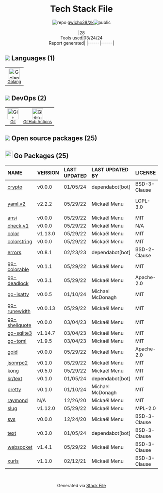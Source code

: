 <!--
&lt;--- Readme.md Snippet without images Start ---&gt;
## Tech Stack
gwicho38/zk is built on the following main stack:

- [Golang](http://golang.org/) – Languages
- [GitHub Actions](https://github.com/features/actions) – Continuous Integration

Full tech stack [here](/techstack.md)

&lt;--- Readme.md Snippet without images End ---&gt;

&lt;--- Readme.md Snippet with images Start ---&gt;
## Tech Stack
gwicho38/zk is built on the following main stack:

- <img width='25' height='25' src='https://img.stackshare.io/service/1005/O6AczwfV_400x400.png' alt='Golang'/> [Golang](http://golang.org/) – Languages
- <img width='25' height='25' src='https://img.stackshare.io/service/11563/actions.png' alt='GitHub Actions'/> [GitHub Actions](https://github.com/features/actions) – Continuous Integration

Full tech stack [here](/techstack.md)

&lt;--- Readme.md Snippet with images End ---&gt;
-->
<div align="center">

# Tech Stack File
![](https://img.stackshare.io/repo.svg "repo") [gwicho38/zk](https://github.com/gwicho38/zk)![](https://img.stackshare.io/public_badge.svg "public")
<br/><br/>
|28<br/>Tools used|03/24/24 <br/>Report generated|
|------|------|
</div>

## <img src='https://img.stackshare.io/languages.svg'/> Languages (1)
<table><tr>
  <td align='center'>
  <img width='36' height='36' src='https://img.stackshare.io/service/1005/O6AczwfV_400x400.png' alt='Golang'>
  <br>
  <sub><a href="http://golang.org/">Golang</a></sub>
  <br>
  <sub></sub>
</td>

</tr>
</table>

## <img src='https://img.stackshare.io/devops.svg'/> DevOps (2)
<table><tr>
  <td align='center'>
  <img width='36' height='36' src='https://img.stackshare.io/service/1046/git.png' alt='Git'>
  <br>
  <sub><a href="http://git-scm.com/">Git</a></sub>
  <br>
  <sub></sub>
</td>

<td align='center'>
  <img width='36' height='36' src='https://img.stackshare.io/service/11563/actions.png' alt='GitHub Actions'>
  <br>
  <sub><a href="https://github.com/features/actions">GitHub Actions</a></sub>
  <br>
  <sub></sub>
</td>

</tr>
</table>


## <img src='https://img.stackshare.io/group.svg' /> Open source packages (25)</h2>

## <img width='24' height='24' src='https://img.stackshare.io/service/21112/default_1346bbda8fe03e4dce5601323a3ca47a10c1ae36.png'/> Go Packages (25)

|NAME|VERSION|LAST UPDATED|LAST UPDATED BY|LICENSE|VULNERABILITIES|
|:------|:------|:------|:------|:------|:------|
|[crypto](https://pkg.go.dev/golang.org/x/crypto)|v0.0.0|01/05/24|dependabot[bot] |BSD-3-Clause|[CVE-2020-9283](https://github.com/advisories/GHSA-ffhg-7mh4-33c4) (Moderate)|
|[yaml.v2](https://pkg.go.dev/gopkg.in/yaml.v2)|v2.2.2|05/29/22|Mickaël Menu |LGPL-3.0|[CVE-2019-11254](https://github.com/advisories/GHSA-wxc4-f4m6-wwqv) (Moderate)|
|[ansi](https://pkg.go.dev/github.com/mgutz/ansi)|v0.0.0|05/29/22|Mickaël Menu |MIT|N/A|
|[check.v1](https://pkg.go.dev/gopkg.in/check.v1)|v0.0.0|05/29/22|Mickaël Menu |N/A|N/A|
|[color](https://pkg.go.dev/github.com/fatih/color)|v1.13.0|05/29/22|Mickaël Menu |MIT|N/A|
|[colorstring](https://pkg.go.dev/github.com/mitchellh/colorstring)|v0.0.0|05/29/22|Mickaël Menu |MIT|N/A|
|[errors](https://pkg.go.dev/github.com/pkg/errors)|v0.8.1|02/23/23|dependabot[bot] |BSD-2-Clause|N/A|
|[go-colorable](https://pkg.go.dev/github.com/mattn/go-colorable)|v0.1.1|05/29/22|Mickaël Menu |MIT|N/A|
|[go-deadlock](https://pkg.go.dev/github.com/sasha-s/go-deadlock)|v0.3.1|05/29/22|Mickaël Menu |Apache-2.0|N/A|
|[go-isatty](https://pkg.go.dev/github.com/mattn/go-isatty)|v0.0.5|01/10/24|Michael McDonagh |MIT|N/A|
|[go-runewidth](https://pkg.go.dev/github.com/mattn/go-runewidth)|v0.0.13|05/29/22|Mickaël Menu |MIT|N/A|
|[go-shellquote](https://pkg.go.dev/github.com/kballard/go-shellquote)|v0.0.0|03/04/23|Mickaël Menu |MIT|N/A|
|[go-sqlite3](https://pkg.go.dev/github.com/mattn/go-sqlite3)|v1.14.7|03/04/23|Mickaël Menu |MIT|N/A|
|[go-toml](https://pkg.go.dev/github.com/pelletier/go-toml)|v1.9.5|03/04/23|Mickaël Menu |MIT|N/A|
|[goid](https://pkg.go.dev/github.com/petermattis/goid)|v0.0.0|05/29/22|Mickaël Menu |Apache-2.0|N/A|
|[jsonrpc2](https://pkg.go.dev/github.com/sourcegraph/jsonrpc2)|v0.1.0|05/29/22|Mickaël Menu |MIT|N/A|
|[kong](https://pkg.go.dev/github.com/alecthomas/kong)|v0.5.0|05/29/22|Mickaël Menu |MIT|N/A|
|[kr/text](https://pkg.go.dev/github.com/kr/text)|v0.1.0|01/05/24|dependabot[bot] |MIT|N/A|
|[pretty](https://pkg.go.dev/github.com/kr/pretty)|v0.1.0|01/10/24|Michael McDonagh |MIT|N/A|
|[raymond](https://pkg.go.dev/github.com/aymerick/raymond)|N/A|12/26/20|Mickaël Menu |MIT|N/A|
|[slug](https://pkg.go.dev/github.com/gosimple/slug)|v1.12.0|05/29/22|Mickaël Menu |MPL-2.0|N/A|
|[sys](https://pkg.go.dev/golang.org/x/sys)|v0.0.0|12/24/20|Mickaël Menu |BSD-3-Clause|N/A|
|[text](https://pkg.go.dev/golang.org/x/text)|v0.3.0|01/05/24|dependabot[bot] |BSD-3-Clause|N/A|
|[websocket](https://pkg.go.dev/github.com/gorilla/websocket)|v1.4.1|05/29/22|Mickaël Menu |BSD-3-Clause|N/A|
|[xurls](https://pkg.go.dev/github.com/mvdan/xurls)|v1.1.0|02/12/21|Mickaël Menu |BSD-3-Clause|N/A|

<br/>
<div align='center'>

Generated via [Stack File](https://github.com/marketplace/stack-file)
